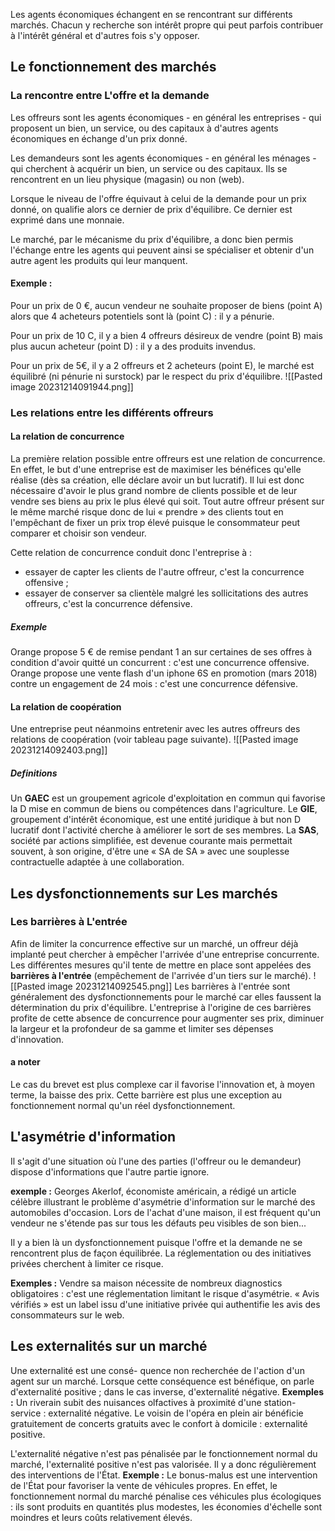 Les agents économiques échangent en se rencontrant sur différents marchés. Chacun y recherche son intérêt propre qui peut parfois contribuer à l'intérêt général et d'autres fois s'y opposer.
## Le fonctionnement des marchés
### La rencontre entre L'offre et la demande

Les offreurs sont les agents économiques - en général les entreprises - qui proposent un bien, un service, ou des capitaux à d'autres agents économiques en échange d'un prix donné. 

Les demandeurs sont les agents économiques - en général les ménages - qui cherchent à acquérir un bien, un service ou des capitaux. Ils se rencontrent en un lieu physique (magasin) ou non (web). 

Lorsque le niveau de l'offre équivaut à celui de la demande pour un prix donné, on qualifie alors ce dernier de prix d'équilibre. Ce dernier est exprimé dans une monnaie.

Le marché, par le mécanisme du prix d'équilibre, a donc bien permis l'échange entre les agents qui peuvent ainsi se spécialiser et obtenir d'un autre agent les produits qui leur manquent.

#### **Exemple :**
Pour un prix de 0 €, aucun vendeur ne souhaite proposer de biens (point A) alors que 4 acheteurs potentiels sont là (point C) : il y a pénurie.

Pour un prix de 10 C, il y a bien 4 offreurs désireux de vendre (point B) mais plus aucun acheteur (point D) : il y a des produits invendus. 

Pour un prix de 5€, il y a 2 offreurs et 2 acheteurs (point E), le marché est équilibré (ni pénurie ni surstock) par le respect du prix d'équilibre.
![[Pasted image 20231214091944.png]]

### Les relations entre les différents offreurs
#### La relation de concurrence
La première relation possible entre offreurs est une relation de concurrence. En effet, le but d'une entreprise est de maximiser les bénéfices qu'elle réalise (dès sa création, elle déclare avoir un but lucratif). Il lui est donc nécessaire d'avoir le plus grand nombre de clients possible et de leur vendre ses biens au prix le plus élevé qui soit. Tout autre offreur présent sur le même marché risque donc de lui « prendre » des clients tout en l'empêchant de fixer un prix trop élevé puisque le consommateur peut comparer et choisir son vendeur. 

Cette relation de concurrence conduit donc l'entreprise à : 
- essayer de capter les clients de l'autre offreur, c'est la concurrence offensive ; 
- essayer de conserver sa clientèle malgré les sollicitations des autres offreurs, c'est la concurrence défensive.

##### Exemple
Orange propose 5 € de remise pendant 1 an sur certaines de ses offres à condition d'avoir quitté un concurrent : c'est une concurrence offensive. 
Orange propose une vente flash d'un iphone 6S en promotion (mars 2018) contre un engagement de 24 mois : c'est une concurrence défensive.

#### La relation de coopération
Une entreprise peut néanmoins entretenir avec les autres offreurs des relations de coopération (voir tableau page suivante).
![[Pasted image 20231214092403.png]]
##### Definitions
Un **GAEC** est un groupement agricole d'exploitation en commun qui favorise la D mise en commun de biens ou compétences dans l'agriculture. 
Le **GIE**, groupement d'intérêt économique, est une entité juridique à but non D lucratif dont l'activité cherche à améliorer le sort de ses membres. 
La **SAS**, société par actions simplifiée, est devenue courante mais permettait souvent, à son origine, d'être une « SA de SA » avec une souplesse contractuelle adaptée à une collaboration.

## Les dysfonctionnements sur Les marchés
### Les barrières à L'entrée
Afin de limiter la concurrence effective sur un marché, un offreur déjà implanté peut chercher à empêcher l'arrivée d'une entreprise concurrente. Les différentes mesures qu'il tente de mettre en place sont appelées des **barrières à l'entrée** (empêchement de l'arrivée d'un tiers sur le marché).
![[Pasted image 20231214092545.png]]
Les barrières à l'entrée sont généralement des dysfonctionnements pour le marché car elles faussent la détermination du prix d'équilibre. L'entreprise à l'origine de ces barrières profite de cette absence de concurrence pour augmenter ses prix, diminuer la largeur et la profondeur de sa gamme et limiter ses dépenses d'innovation.

#### a noter
Le cas du brevet est plus complexe car il favorise l'innovation et, à moyen terme, la baisse des prix. Cette barrière est plus une exception au fonctionnement normal qu'un réel dysfonctionnement.

## L'asymétrie d'information
Il s'agit d'une situation où l'une des parties (l'offreur ou le demandeur) dispose d'informations que l'autre partie ignore.

**exemple :** 
Georges Akerlof, économiste américain, a rédigé un article célèbre illustrant le problème d'asymétrie d'information sur le marché des automobiles d'occasion. 
Lors de l'achat d'une maison, il est fréquent qu'un vendeur ne s'étende pas sur tous les défauts peu visibles de son bien...

Il y a bien là un dysfonctionnement puisque l'offre et la demande ne se rencontrent plus de façon équilibrée. La réglementation ou des initiatives privées cherchent à limiter ce risque.

**Exemples :** 
Vendre sa maison nécessite de nombreux diagnostics obligatoires : c'est une réglementation limitant le risque d'asymétrie. 
« Avis vérifiés » est un label issu d'une initiative privée qui authentifie les avis des consommateurs sur le web.

## Les externalités sur un marché

Une externalité est une consé- quence non recherchée de l'action d'un agent sur un marché. Lorsque cette conséquence est bénéfique, on parle d'externalité positive ; dans le cas inverse, d'externalité négative. 
**Exemples :** Un riverain subit des nuisances olfactives à proximité d'une station-service : externalité négative. Le voisin de l'opéra en plein air bénéficie gratuitement de concerts gratuits avec le confort à domicile : externalité positive.

L'externalité négative n'est pas pénalisée par le fonctionnement normal du marché, l'externalité positive n'est pas valorisée. Il y a donc régulièrement des interventions de l'État.
**Exemple :** Le bonus-malus est une intervention de l'État pour favoriser la vente de véhicules propres. En effet, le fonctionnement normal du marché pénalise ces véhicules plus écologiques : ils sont produits en quantités plus modestes, les économies d'échelle sont moindres et leurs coûts relativement élevés.
